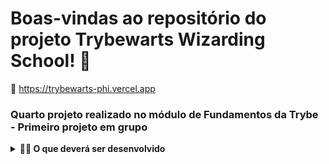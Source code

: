 # Boas-vindas ao repositório do projeto Trybewarts Wizarding School! 🧙
:paperclip: https://trybewarts-phi.vercel.app

### Quarto projeto realizado no módulo de Fundamentos da Trybe - Primeiro projeto em grupo

<details>
  <summary><strong>🧑‍💻 O que deverá ser desenvolvido</strong></summary><br />

Neste projeto, foi desenvolvido uma página de formulário da Escola de Magia de Trybewarts, em que as pessoas estudantes poderão enviar seus feedbacks sobre ela. O tema desse projeto é baseado na obra 'Harry Potter', de J. K. Rowling, já que programar é o mais próximo que podemos chegar de algo **verdadeiramente mágico**! Mas não se preocupe se não tiver conhecimento sobre o universo da obra original, pois essa é uma versão própria da Escola de Bruxaria e você terá todas as informações necessárias para a construção do projeto nesse **README**!

</details>
